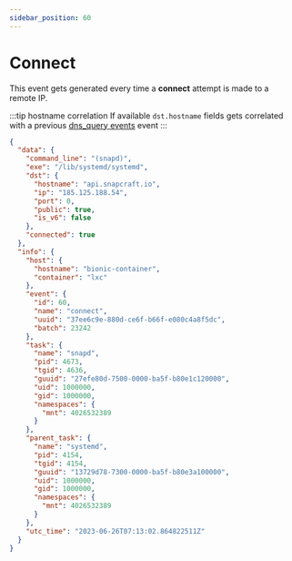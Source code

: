 ```yaml
---
sidebar_position: 60
---
```


# Connect

This event gets generated every time a **connect** attempt is made to a remote IP.

:::tip hostname correlation
If available `dst.hostname` fields gets correlated with a previous [dns_query events](dns_query) event
:::


```json
{
  "data": {
    "command_line": "(snapd)",
    "exe": "/lib/systemd/systemd",
    "dst": {
      "hostname": "api.snapcraft.io",
      "ip": "185.125.188.54",
      "port": 0,
      "public": true,
      "is_v6": false
    },
    "connected": true
  },
  "info": {
    "host": {
      "hostname": "bionic-container",
      "container": "lxc"
    },
    "event": {
      "id": 60,
      "name": "connect",
      "uuid": "37ee6c9e-880d-ce6f-b66f-e080c4a8f5dc",
      "batch": 23242
    },
    "task": {
      "name": "snapd",
      "pid": 4673,
      "tgid": 4636,
      "guuid": "27efe80d-7500-0000-ba5f-b80e1c120000",
      "uid": 1000000,
      "gid": 1000000,
      "namespaces": {
        "mnt": 4026532389
      }
    },
    "parent_task": {
      "name": "systemd",
      "pid": 4154,
      "tgid": 4154,
      "guuid": "13729d78-7300-0000-ba5f-b80e3a100000",
      "uid": 1000000,
      "gid": 1000000,
      "namespaces": {
        "mnt": 4026532389
      }
    },
    "utc_time": "2023-06-26T07:13:02.864822511Z"
  }
}
```
